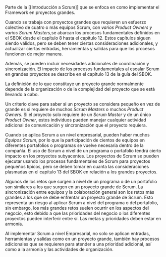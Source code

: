 Parte de la [[Introducción a Scrum]] que se enfoca en como implementar el Framework en proyectos grandes.

Cuando se trabaja con proyectos grandes que requieren un esfuerzo colectivo de cuatro o más equipos Scrum, con *varios Product Owners y varios Scrum Masters*,se abarcan los procesos fundamentales definidos en el SBOK desde el capítulo 8 hasta el capítulo 12. Estos capítulos siguen siendo válidos, pero se deben tener ciertas consideraciones adicionales, y actualizar ciertas entradas, herramientas y salidas para que los procesos funcionen de mejor manera.

Además, se pueden incluir necesidades adicionales de coordinación y sincronización.
El impacto de los procesos fundamentales al escalar Scrum en grandes proyectos se describe en el capítulo 13 de la guía del SBOK.

La definición de lo que constituye un proyecto grande normalmente depende de la organización o de la complejidad del proyecto que se está llevando a cabo. 

Un criterio clave para saber si un proyecto se considera pequeño en vez de grande es si requiere de muchos *Scrum Masters* o muchos *Product Owners*. Si el proyecto solo requiere de un *Scrum Master* y de un único *Product Owner*, estos individuos pueden manejar cualquier actividad adicional de comunicación y sincronización que el proyecto requiera. 

Cuando se aplica Scrum a un nivel empresarial, pueden haber muchos *Equipos Scrum*, por lo que la participación de cientos de equipos en diferentes portafolios o programas se vuelve necesaria dentro de la compañía. El uso de Scrum a nivel de un programa o portafolio tendrá cierto impacto en los proyectos subyacentes. Los proyectos de Scrum se pueden ejecutar usando los procesos fundamentales de Scrum para proyectos pequeños típicos, pero se deben tomar en cuanta las consideraciones plasmadas en el capítulo 13 del SBOK en relación a los grandes proyectos.

Algunos de los retos que surgen a nivel de un programa o de un portafolio son similares a los que surgen en un proyecto grande de Scrum. La sincronización entre equipos y la colaboración general son los retos más grandes a los que se debe enfrentar un proyecto grande de Scrum. Esto representa un riesgo al aplicar Scrum a nivel del programa o del portafolio, sin embargo, los más grandes retos suelen ocurrir en los aspectos del negocio, esto debido a que las prioridades del negocio o los diferentes proyectos pueden interferir entre sí.
Las metas y prioridades deben estar en armonía.

Al implementar Scrum a nivel Empresarial, no solo se aplican entradas, herramientas y salidas como en un proyecto grande, también hay procesos adicionales que se requieren para atender a una prioridad adicional, así como a la armonía y las actividades de organización.